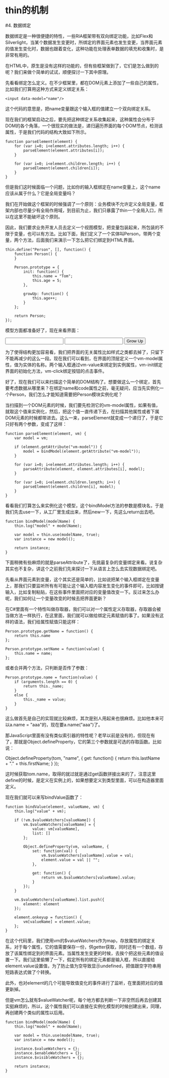 thin的机制====#4. 数据绑定数据绑定是一种很便捷的特性，一些RIA框架带有双向绑定功能，比如Flex和Silverlight，当某个数据发生变更时，所绑定的界面元素也发生变更，当界面元素的值发生变化时，数据也跟着变化，这种功能在处理表单数据的填充和收集时，是非常有用的。在HTML中，原生是没有这样的功能的，但有些框架做到了，它们是怎么做到的呢？我们来做个简单的试试，顺便探讨一下其中原理。先看看绑定怎么定义。在不少框架里，都在DOM元素上添加了一些自己的属性，比如我们打算用这种方式来定义绑定关系：    <input data-model="name"/>这个代码的意思是，把name变量跟这个输入框的值建立一个双向绑定关系。现在我们的框架启动之后，要先把这种绑定关系收集起来，这种属性会分布于DOM的各个角落，一个很现实的做法是，递归遍历界面的每个DOM节点，检测该属性，于是我们代码的结构大致如下所示。	function parseElement(element) {		for (var i=0; i<element.attributes.length; i++) {			parseElement(element.attributes[i]);		}		for (var i=0; i<element.children.length; i++) {			parseElement(element.children[i]);		}	}但是我们这时候面临一个问题，比如你的输入框绑定在name变量上，这个name应该从属于什么？它是全局变量吗？我们在开始做这个框架的时候强调了一个原则：业务模块不允许定义全局变量，框架内部也尽量少有全局作用域，到目前为止，我们只暴露了thin一个全局入口，所以在这里不能破坏这个原则。因此，我们要求业务开发人员去定义一个视图模型，把变量包装起来，所包装的不限于变量，也可以有方法。比如下面，我们定义了一个实体叫Person，带两个变量，两个方法，后面我们来演示一下怎么把它们绑定到HTML界面。	thin.define("Person", [], function() {		function Person() {		}		Person.prototype = {			init: function() {				this.name = "Tom";				this.age = 5;			},			growUp: function() {				this.age++;			}		};		return Person;	});模型方面都准备好了，现在来看界面：<div vm-model="Person" vm-init="init">	<input type="text" vm-value="name"/>	<input type="text" vm-value="age"/>	<input type="button" vm-click="growUp" value="Grow Up"/></div>为了使得结构更加容易看，我们把界面的无关属性比如样式之类都去掉了，只留下不能再减少的这么一段。现在我们可以看到，在界面的顶层定义一个vm-model属性，值为实体的名称。两个输入框通过vm-value来绑定到实例属性，vm-init绑定界面的初始化方法，vm-click绑定按钮的点击事件。好了，现在我们可以来扫描这个简单的DOM结构了。想要做这么一个绑定，首先要考虑数据从哪里来？在绑定name和code属性之前，毫无疑问，应当先实例化一个Person，我们怎么才能知道需要把Person模块实例化呢？当扫描到一个DOM元素的时候，我们要先检测它的vm-model属性，如果有值，就取这个值来实例化，然后，把这个值一直传递下去，在扫描其他属性或者下属DOM元素的时候都带进去。这么一来，parseElement就变成一个递归了，于是它只好有两个参数，变成了这样：	function parseElement(element, vm) {		var model = vm;		if (element.getAttribute("vm-model")) {			model = bindModel(element.getAttribute("vm-model"));		}		for (var i=0; i<element.attributes.length; i++) {			parseAttribute(element, element.attributes[i], model);		}		for (var i=0; i<element.children.length; i++) {			parseElement(element.children[i], model);		}	}看看我们打算怎么来实例化这个模型，这个bindModel方法的参数是模块名，于是我们先去use一下，从工厂里生成出来，然后new一下，先这么return出去吧。	function bindModel(modelName) {		thin.log("model" + modelName);		var model = thin.use(modelName, true);		var instance = new model();		return instance;	}下面稍微有些麻烦的就是parseAttribute了，先挑最复杂的变量绑定来看。说复杂其实也不复杂，讲这个之前我们先来探讨一下从语言上怎么去实现数据绑定吧。先看从界面元素到变量，这个其实还是简单的，比如说把某个输入框绑定在变量上，那我们只要监听所有有可能让这个输入框内容发生变化的事件即可，比如按键输入，比如复制粘贴，在这些事件里面把对应的变量值改变一下。反过来怎么办呢，我们如何让一个变量改变的时候去把界面更新？在C#里面有一个特性叫做存取器，我们可以对一个属性定义存取器，存取器会被当做方法一样执行，在这里面，我们就可以做给绑定元素赋值的事了。如果没有这样的语法，我们给属性赋值只能这样：	Person.prototype.getName = function() {		return this.name	};	Person.prototype.setName = function(value) {		this.name = name;	};或者合并两个方法，只判断是否传了参数：	Person.prototype.name = function(value) {		if (arguments.length == 0) {			return this._name;		}		else {			this._name = value;		}	}这么做首先是自己的实现就比较麻烦，其次是别人用起来也很麻烦。比如他本来可以a.name = "aaa"的，现在要a.name("aaa")了。那JavaScript里面有没有类似索引器的特性呢？老早以前是没有的，但现在有了，那就是Object.defineProperty，它的第三个参数就是可选的存取函数。比如说：Object.defineProperty(tom, "name", {	get: function() {		return this.lastName + "." + this.firstName;	}});这时候获取tom.name，取得的就过就是通过get函数拼接出来的了，注意这里define的时候，是定义在实例上的，如果想要定义到类型里面，可以在构造器里面定义。现在我们就可以来写bindValue函数了：	function bindValue(element, valueName, vm) {		thin.log("value" + vm);		if (!vm.$valueWatchers[valueName]) {			vm.$valueWatchers[valueName] = {				value: vm[valueName],				list: []			};			Object.defineProperty(vm, valueName, {				set: function(val) {					vm.$valueWatchers[valueName].value = val;					element.value = val || "";				},				get: function() {					return vm.$valueWatchers[valueName].value;				}			});		}		vm.$valueWatchers[valueName].list.push({			element: element		});		element.onkeyup = function() {			vm[valueName] = element.value;		};	}在这个代码里，我们使用vm的$valueWatchers作为map，存放属性的绑定关系，对于每个属性，它的值需要保存一份，供getter获取，同时还有一个数组，存放了该属性绑定到的界面元素。当属性发生变更的时候，去挨个把这些元素的值设置一下。我们这里偷懒了一下，假定所有的绑定元素都是输入框，所以直接给element.value设置值，为了防止值为空导致显示undefined，把值跟空字符串用短路表达式做了个转换。此外，也对element的几个可能导致值变化的事件进行了监听，在里面把对应的值更新掉。但是vm怎么就有$valueWatcher呢，每个地方都去判断一下非空然后再去创建其实挺麻烦的，所以，这个属性我们可以直接在实例化模型的时候创建出来，同理，再创建两个类似的属性以后用。	function bindModel(modelName) {		thin.log("model" + modelName);		var model = thin.use(modelName, true);		var instance = new model();		instance.$valueWatchers = {};		instance.$enableWatchers = {};		instance.$visibleWatchers = {};		return instance;	}